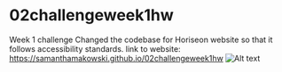 # 02challengeweek1hw
Week 1 challenge
Changed the codebase for Horiseon website so that it follows accessibility standards. 
link to website: https://samanthamakowski.github.io/02challengeweek1hw
![Alt text](02hwsc!.png)